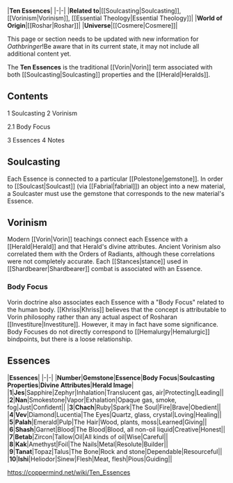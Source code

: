 |**Ten Essences**|
|-|-|
|**Related to**|[[Soulcasting\|Soulcasting]], [[Vorinism\|Vorinism]], [[Essential Theology\|Essential Theology]]|
|**World of Origin**|[[Roshar\|Roshar]]|
|**Universe**|[[Cosmere\|Cosmere]]|

This page or section needs to be updated with new information for *Oathbringer*!Be aware that in its current state, it may not include all additional content yet.

The **Ten Essences** is the traditional [[Vorin\|Vorin]] term associated with both [[Soulcasting\|Soulcasting]] properties and the [[Herald\|Heralds]].

## Contents

1 Soulcasting
2 Vorinism

2.1 Body Focus


3 Essences
4 Notes


## Soulcasting
Each Essence is connected to a particular [[Polestone\|gemstone]]. In order to [[Soulcast\|Soulcast]] (via [[Fabrial\|fabrial]]) an object into a new material, a Soulcaster must use the gemstone that corresponds to the new material's Essence.

## Vorinism
Modern [[Vorin\|Vorin]] teachings connect each Essence with a [[Herald\|Herald]] and that Herald's divine attributes. Ancient Vorinism also correlated them with the Orders of Radiants, although these correlations were not completely accurate. Each [[Stances\|stance]] used in [[Shardbearer\|Shardbearer]] combat is associated with an Essence.

### Body Focus
Vorin doctrine also associates each Essence with a "Body Focus" related to the human body. [[Khriss\|Khriss]] believes that the concept is attributable to Vorin philosophy rather than any actual aspect of Rosharan [[Investiture\|Investiture]]. However, it may in fact have some significance. Body Focuses do not directly correspond to [[Hemalurgy\|Hemalurgic]] bindpoints, but there is a loose relationship.

## Essences
|**Essences**|
|-|-|
|**Number**|**Gemstone**|**Essence**|**Body Focus**|**Soulcasting Properties**|**Divine Attributes**|**Herald Image**|
|**1**|**Jes**|Sapphire|Zephyr|Inhalation|Translucent gas, air|Protecting|Leading||
|**2**|**Nan**|Smokestone|Vapor|Exhalation|Opaque gas, smoke, fog|Just|Confident||
|**3**|**Chach**|Ruby|Spark|The Soul|Fire|Brave|Obedient||
|**4**|**Vev**|Diamond|Lucentia|The Eyes|Quartz, glass, crystal|Loving|Healing||
|**5**|**Palah**|Emerald|Pulp|The Hair|Wood, plants, moss|Learned|Giving||
|**6**|**Shash**|Garnet|Blood|The Blood|Blood, all non-oil liquid|Creative|Honest||
|**7**|**Betab**|Zircon|Tallow|Oil|All kinds of oil|Wise|Careful||
|**8**|**Kak**|Amethyst|Foil|The Nails|Metal|Resolute|Builder||
|**9**|**Tanat**|Topaz|Talus|The Bone|Rock and stone|Dependable|Resourceful||
|**10**|**Ishi**|Heliodor|Sinew|Flesh|Meat, flesh|Pious|Guiding||



https://coppermind.net/wiki/Ten_Essences
